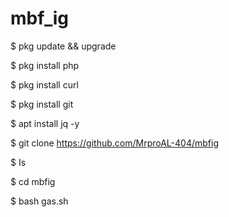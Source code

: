 # mbf_ig

$ pkg update && upgrade

$ pkg install php

$ pkg install curl

$ pkg install git

$ apt install jq -y

$ git clone https://github.com/MrproAL-404/mbfig

$ Is

$ cd mbfig

$ bash gas.sh
